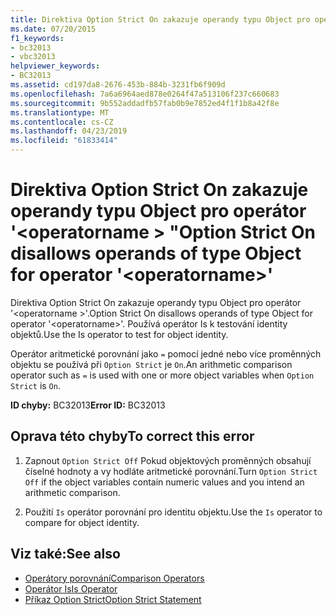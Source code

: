 ```yaml
---
title: Direktiva Option Strict On zakazuje operandy typu Object pro operátor '<operatorname>.
ms.date: 07/20/2015
f1_keywords:
- bc32013
- vbc32013
helpviewer_keywords:
- BC32013
ms.assetid: cd197da8-2676-453b-884b-3231fb6f909d
ms.openlocfilehash: 7a6a6964aed878e0264f47a513106f237c660683
ms.sourcegitcommit: 9b552addadfb57fab0b9e7852ed4f1f1b8a42f8e
ms.translationtype: MT
ms.contentlocale: cs-CZ
ms.lasthandoff: 04/23/2019
ms.locfileid: "61833414"
---
```

# <a name="option-strict-on-disallows-operands-of-type-object-for-operator-operatorname"></a><span data-ttu-id="7b2e4-102">Direktiva Option Strict On zakazuje operandy typu Object pro operátor '\<operatorname > "</span><span class="sxs-lookup"><span data-stu-id="7b2e4-102">Option Strict On disallows operands of type Object for operator '\<operatorname>'</span></span>
<span data-ttu-id="7b2e4-103">Direktiva Option Strict On zakazuje operandy typu Object pro operátor '\<operatorname >'.</span><span class="sxs-lookup"><span data-stu-id="7b2e4-103">Option Strict On disallows operands of type Object for operator '\<operatorname>'.</span></span> <span data-ttu-id="7b2e4-104">Používá operátor Is k testování identity objektů.</span><span class="sxs-lookup"><span data-stu-id="7b2e4-104">Use the Is operator to test for object identity.</span></span>  
  
 <span data-ttu-id="7b2e4-105">Operátor aritmetické porovnání jako `=` pomocí jedné nebo více proměnných objektu se používá při `Option Strict` je `On`.</span><span class="sxs-lookup"><span data-stu-id="7b2e4-105">An arithmetic comparison operator such as `=` is used with one or more object variables when `Option Strict` is `On`.</span></span>  
  
 <span data-ttu-id="7b2e4-106">**ID chyby:** BC32013</span><span class="sxs-lookup"><span data-stu-id="7b2e4-106">**Error ID:** BC32013</span></span>  
  
## <a name="to-correct-this-error"></a><span data-ttu-id="7b2e4-107">Oprava této chyby</span><span class="sxs-lookup"><span data-stu-id="7b2e4-107">To correct this error</span></span>  
  
1. <span data-ttu-id="7b2e4-108">Zapnout `Option Strict Off` Pokud objektových proměnných obsahují číselné hodnoty a vy hodláte aritmetické porovnání.</span><span class="sxs-lookup"><span data-stu-id="7b2e4-108">Turn `Option Strict Off` if the object variables contain numeric values and you intend an arithmetic comparison.</span></span>  
  
2. <span data-ttu-id="7b2e4-109">Použití `Is` operátor porovnání pro identitu objektu.</span><span class="sxs-lookup"><span data-stu-id="7b2e4-109">Use the `Is` operator to compare for object identity.</span></span>  
  
## <a name="see-also"></a><span data-ttu-id="7b2e4-110">Viz také:</span><span class="sxs-lookup"><span data-stu-id="7b2e4-110">See also</span></span>

- [<span data-ttu-id="7b2e4-111">Operátory porovnání</span><span class="sxs-lookup"><span data-stu-id="7b2e4-111">Comparison Operators</span></span>](../../visual-basic/language-reference/operators/comparison-operators.md)
- [<span data-ttu-id="7b2e4-112">Operátor Is</span><span class="sxs-lookup"><span data-stu-id="7b2e4-112">Is Operator</span></span>](../../visual-basic/language-reference/operators/is-operator.md)
- [<span data-ttu-id="7b2e4-113">Příkaz Option Strict</span><span class="sxs-lookup"><span data-stu-id="7b2e4-113">Option Strict Statement</span></span>](../../visual-basic/language-reference/statements/option-strict-statement.md)

